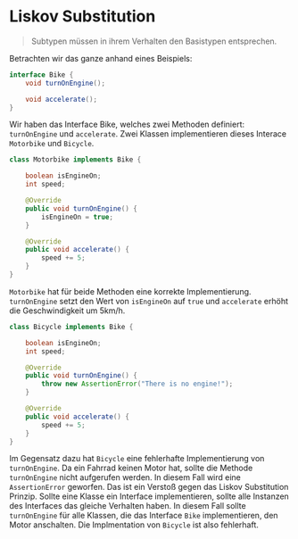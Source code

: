 # Liskov Substitution

> Subtypen müssen in ihrem Verhalten den Basistypen entsprechen.

Betrachten wir das ganze anhand eines Beispiels:

```java
interface Bike {
    void turnOnEngine();

    void accelerate();
}
```

Wir haben das Interface Bike, welches zwei Methoden definiert: `turnOnEngine` und `accelerate`. Zwei Klassen implementieren dieses Interace `Motorbike` und `Bicycle`.

```java
class Motorbike implements Bike {

    boolean isEngineOn;
    int speed;

    @Override
    public void turnOnEngine() {
        isEngineOn = true;
    }

    @Override
    public void accelerate() {
        speed += 5;
    }
}
```

`Motorbike` hat für beide Methoden eine korrekte Implementierung. `turnOnEngine` setzt den Wert von `isEngineOn` auf `true` und `accelerate` erhöht die Geschwindigkeit um 5km/h.

```java
class Bicycle implements Bike {

    boolean isEngineOn;
    int speed;

    @Override
    public void turnOnEngine() {
        throw new AssertionError("There is no engine!");
    }

    @Override
    public void accelerate() {
        speed += 5;
    }
}
```

Im Gegensatz dazu hat `Bicycle` eine fehlerhafte Implementierung von `turnOnEngine`. Da ein Fahrrad keinen Motor hat, sollte die Methode `turnOnEngine` nicht aufgerufen werden. In diesem Fall wird eine `AssertionError` geworfen. Das ist ein Verstoß gegen das Liskov Substitution Prinzip. Sollte eine Klasse ein Interface implementieren, sollte alle Instanzen des Interfaces das gleiche Verhalten haben. In diesem Fall sollte `turnOnEngine` für alle Klassen, die das Interface `Bike` implementieren, den Motor anschalten. Die Implmentation von `Bicycle` ist also fehlerhaft.
